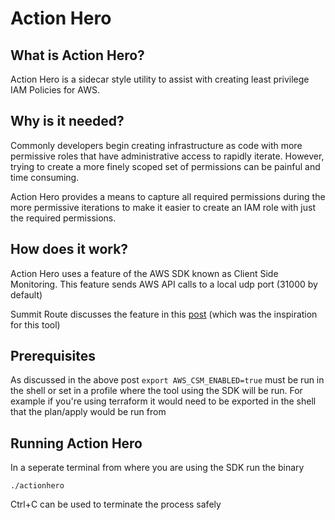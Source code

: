 # Action Hero

## What is Action Hero?

Action Hero is a sidecar style utility to assist with creating least privilege IAM Policies for AWS.

## Why is it needed?

Commonly developers begin creating infrastructure as code with more permissive roles that have administrative access to rapidly iterate. However, trying to create a more finely scoped set of permissions can be painful and time consuming.

Action Hero provides a means to capture all required permissions during the more permissive iterations to make it easier to create an IAM role with just the required permissions.

## How does it work?

Action Hero uses a feature of the AWS SDK known as Client Side Monitoring. This feature sends AWS API calls to a local udp port (31000 by default)

Summit Route discusses the feature in this [post](https://summitroute.com/blog/2020/05/25/client_side_monitoring/) (which was the inspiration for this tool)

## Prerequisites

As discussed in the above post ``export AWS_CSM_ENABLED=true`` must be run in the shell or set in a profile where the tool using the SDK will be run. For example if you're using terraform it would need to be exported in the shell that the plan/apply would be run from

## Running Action Hero

In a seperate terminal from where you are using the SDK run the binary

``./actionhero``

Ctrl+C can be used to terminate the process safely